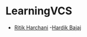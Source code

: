 # LearningVCS

- [Ritik Harchani](https://github.com/harchani-ritik)
-[Hardik Bajaj](https://github.com/hardikbajaj)
